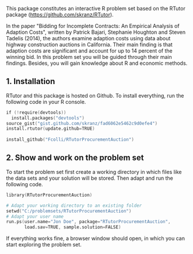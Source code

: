 This package constitutes an interactive R problem set based on the RTutor package (https://github.com/skranz/RTutor). 

In the paper "Bidding for Incomplete Contracts: An Empirical Analysis of Adaption Costs", written by Patrick Bajari, Stephanie Houghton and Steven Tadelis (2014), the authors examine adaption costs using data about highway construction auctions in California. Their
main finding is that adaption costs are significant and account for up to 14 percent of the winning bid. In this problem set you will be guided through their main findings.  Besides, you will gain knowledge about R and 
economic methods.

## 1. Installation

RTutor and this package is hosted on Github. To install everything, run the following code in your R console.
```s
if (!require(devtools))
  install.packages("devtools")
source_gist("gist.github.com/skranz/fad6062e5462c9d0efe4")
install.rtutor(update.github=TRUE)
  
install_github("Fcolli/RTutorProcurementAuction")
```

## 2. Show and work on the problem set
To start the problem set first create a working directory in which files like the data sets and your solution will be stored. Then adapt and run the following code.
```s
library(RTutorProcurementAuction)

# Adapt your working directory to an existing folder
setwd("C:/problemsets/RTutorProcurementAuction")
# Adapt your user name
run.ps(user.name="Jon Doe", package="RTutorProcurementAuction",
       load.sav=TRUE, sample.solution=FALSE)
```
If everything works fine, a browser window should open, in which you can start exploring the problem set.
